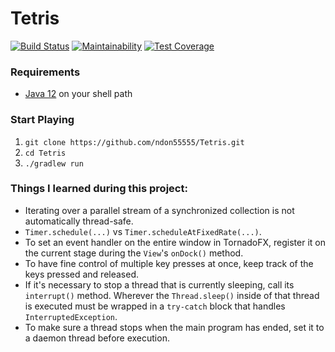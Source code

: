 # Tetris
[![Build Status](https://travis-ci.org/ndon55555/Tetris.svg?branch=master)](https://travis-ci.org/ndon55555/Tetris)
[![Maintainability](https://api.codeclimate.com/v1/badges/facb6670bb0b5d530150/maintainability)](https://codeclimate.com/github/ndon55555/Tetris/maintainability)
[![Test Coverage](https://api.codeclimate.com/v1/badges/facb6670bb0b5d530150/test_coverage)](https://codeclimate.com/github/ndon55555/Tetris/test_coverage)

### Requirements
* [Java 12](https://jdk.java.net/12/) on your shell path

### Start Playing
1. `git clone https://github.com/ndon55555/Tetris.git`
2. `cd Tetris`
3. `./gradlew run`

### Things I learned during this project:
* Iterating over a parallel stream of a synchronized collection is not automatically thread-safe.
* `Timer.schedule(...)` vs `Timer.scheduleAtFixedRate(...)`.
* To set an event handler on the entire window in TornadoFX, register it on the current stage during the `View`'s `onDock()` method.
* To have fine control of multiple key presses at once, keep track of the keys pressed and released.
* If it's necessary to stop a thread that is currently sleeping, call its `interrupt()` method. Wherever the `Thread.sleep()` inside of that thread is executed must be wrapped in a `try-catch` block that handles `InterruptedException`.
* To make sure a thread stops when the main program has ended, set it to a daemon thread before execution.
